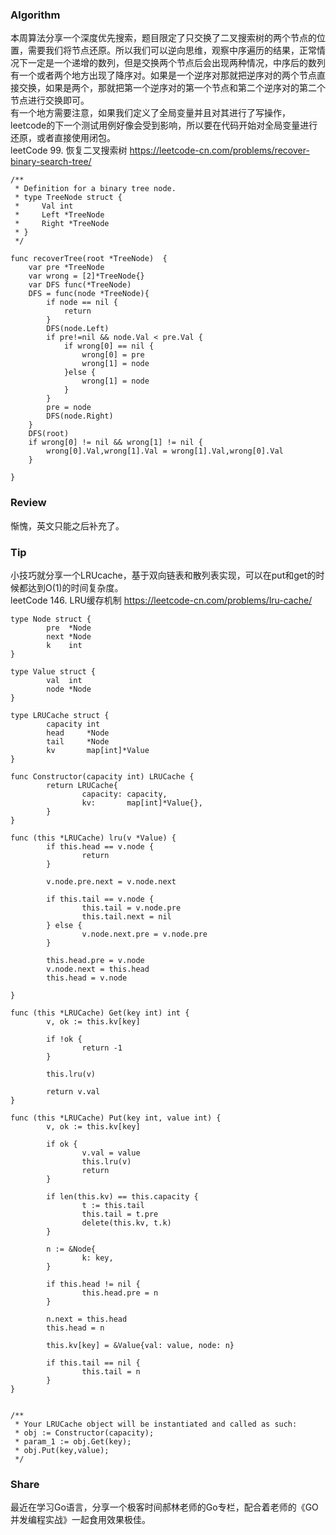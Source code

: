 ### Algorithm

本周算法分享一个深度优先搜索，题目限定了只交换了二叉搜索树的两个节点的位置，需要我们将节点还原。所以我们可以逆向思维，观察中序遍历的结果，正常情况下一定是一个递增的数列，但是交换两个节点后会出现两种情况，中序后的数列有一个或者两个地方出现了降序对。如果是一个逆序对那就把逆序对的两个节点直接交换，如果是两个，那就把第一个逆序对的第一个节点和第二个逆序对的第二个节点进行交换即可。  
有一个地方需要注意，如果我们定义了全局变量并且对其进行了写操作，leetcode的下一个测试用例好像会受到影响，所以要在代码开始对全局变量进行还原，或者直接使用闭包。  
leetCode 99. 恢复二叉搜索树
https://leetcode-cn.com/problems/recover-binary-search-tree/

~~~
/**
 * Definition for a binary tree node.
 * type TreeNode struct {
 *     Val int
 *     Left *TreeNode
 *     Right *TreeNode
 * }
 */

func recoverTree(root *TreeNode)  {
    var pre *TreeNode
    var wrong = [2]*TreeNode{}
    var DFS func(*TreeNode)
    DFS = func(node *TreeNode){
        if node == nil {
            return
        }
        DFS(node.Left)
        if pre!=nil && node.Val < pre.Val {
            if wrong[0] == nil {
                wrong[0] = pre
                wrong[1] = node
            }else {
                wrong[1] = node
            }
        }
        pre = node
        DFS(node.Right)
    }
    DFS(root)
    if wrong[0] != nil && wrong[1] != nil {
        wrong[0].Val,wrong[1].Val = wrong[1].Val,wrong[0].Val
    }
    
}

~~~
### Review

惭愧，英文只能之后补充了。


### Tip

小技巧就分享一个LRUcache，基于双向链表和散列表实现，可以在put和get的时候都达到O(1)的时间复杂度。  
leetCode 146. LRU缓存机制
https://leetcode-cn.com/problems/lru-cache/

~~~
type Node struct {
        pre  *Node
        next *Node
        k    int
}

type Value struct {
        val  int
        node *Node
}

type LRUCache struct {
        capacity int
        head     *Node
        tail     *Node
        kv       map[int]*Value
}

func Constructor(capacity int) LRUCache {
        return LRUCache{
                capacity: capacity,
                kv:       map[int]*Value{},
        }
}

func (this *LRUCache) lru(v *Value) {
        if this.head == v.node {
                return
        }

        v.node.pre.next = v.node.next

        if this.tail == v.node {
                this.tail = v.node.pre
                this.tail.next = nil
        } else {
                v.node.next.pre = v.node.pre
        }

        this.head.pre = v.node
        v.node.next = this.head
        this.head = v.node

}

func (this *LRUCache) Get(key int) int {
        v, ok := this.kv[key]

        if !ok {
                return -1
        }

        this.lru(v)

        return v.val
}

func (this *LRUCache) Put(key int, value int) {
        v, ok := this.kv[key]

        if ok {
                v.val = value
                this.lru(v)
                return
        }

        if len(this.kv) == this.capacity {
                t := this.tail
                this.tail = t.pre
                delete(this.kv, t.k)
        }

        n := &Node{
                k: key,
        }

        if this.head != nil {
                this.head.pre = n
        }

        n.next = this.head
        this.head = n

        this.kv[key] = &Value{val: value, node: n}

        if this.tail == nil {
                this.tail = n
        }
}


/**
 * Your LRUCache object will be instantiated and called as such:
 * obj := Constructor(capacity);
 * param_1 := obj.Get(key);
 * obj.Put(key,value);
 */
~~~


### Share

最近在学习Go语言，分享一个极客时间郝林老师的Go专栏，配合着老师的《GO并发编程实战》一起食用效果极佳。
